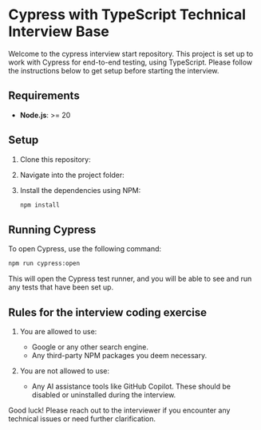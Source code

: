 # Cypress with TypeScript Technical Interview Base

Welcome to the cypress interview start repository. This project is set up to work with Cypress for end-to-end testing, using TypeScript. Please follow the instructions below to get setup before starting the interview.

## Requirements

- **Node.js**: >= 20

## Setup

1. Clone this repository:

2. Navigate into the project folder:

3. Install the dependencies using NPM:
   ```bash
   npm install
   ```

## Running Cypress

To open Cypress, use the following command:

```bash
npm run cypress:open
```

This will open the Cypress test runner, and you will be able to see and run any tests that have been set up.

## Rules for the interview coding exercise

1. You are allowed to use:

   - Google or any other search engine.
   - Any third-party NPM packages you deem necessary.

2. You are not allowed to use:
   - Any AI assistance tools like GitHub Copilot. These should be disabled or uninstalled during the interview.

Good luck! Please reach out to the interviewer if you encounter any technical issues or need further clarification.
